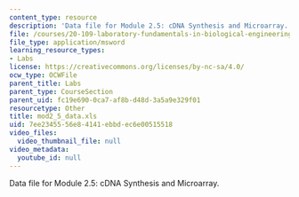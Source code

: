 ```yaml
---
content_type: resource
description: 'Data file for Module 2.5: cDNA Synthesis and Microarray.'
file: /courses/20-109-laboratory-fundamentals-in-biological-engineering-fall-2007/7ee2345556e84141ebbdec6e00515518_mod2_5_data.xls
file_type: application/msword
learning_resource_types:
- Labs
license: https://creativecommons.org/licenses/by-nc-sa/4.0/
ocw_type: OCWFile
parent_title: Labs
parent_type: CourseSection
parent_uid: fc19e690-0ca7-af8b-d48d-3a5a9e329f01
resourcetype: Other
title: mod2_5_data.xls
uid: 7ee23455-56e8-4141-ebbd-ec6e00515518
video_files:
  video_thumbnail_file: null
video_metadata:
  youtube_id: null
---
```

Data file for Module 2.5: cDNA Synthesis and Microarray.